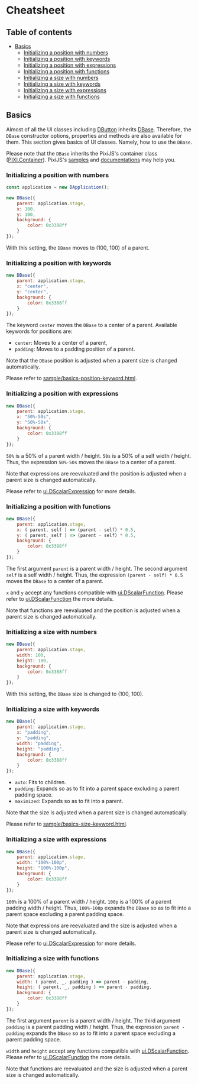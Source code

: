 # Cheatsheet

## Table of contents

* [Basics](#basics)
	* [Initializing a position with numbers](#initializing-a-position-with-numbers)
	* [Initializing a position with keywords](#initializing-a-position-with-keywords)
	* [Initializing a position with expressions](#initializing-a-position-with-expressions)
	* [Initializing a position with functions](#initializing-a-position-with-functions)
	* [Initializing a size with numbers](#initializing-a-size-with-numbers)
	* [Initializing a size with keywords](#initializing-a-size-with-keywords)
	* [Initializing a size with expressions](#initializing-a-size-with-expressions)
	* [Initializing a size with functions](#initializing-a-size-with-functions)

## Basics

Almost of all the UI classes including [DButton](../api/classes/ui.dbutton.html) inherits [DBase](../api/classes/ui.dbase.html).
Therefore, the `DBase` constructor options, properties and methods are also available for them.
This section gives basics of UI classes.
Namely, how to use the `DBase`.

Please note that the `DBase` inherits the PixiJS's container class ([PIXI.Container](http://pixijs.download/release/docs/PIXI.Container.html)).
PixiJS's [samples](https://pixijs.io/examples/) and [documentations](http://pixijs.download/release/docs/index.html) may help you.

### Initializing a position with numbers

```javascript
const application = new DApplication();

new DBase({
	parent: application.stage,
	x: 100,
	y: 100,
	background: {
		color: 0x3388ff
	}
});
```

With this setting, the `DBase` moves to (100, 100) of a parent.

### Initializing a position with keywords

```javascript
new DBase({
	parent: application.stage,
	x: "center",
	y: "center",
	background: {
		color: 0x3388ff
	}
});
```

The keyword `center` moves the `DBase` to a center of a parent.
Available keywords for positions are:

* `center`: Moves to a center of a parent,
* `padding`: Moves to a padding position of a parent.

Note that the `DBase` position is adjusted when a parent size is changed automatically.

Please refer to [sample/basics-position-keyword.html](../sample/basics-position-keyword.html).

### Initializing a position with expressions

```javascript
new DBase({
	parent: application.stage,
	x: "50%-50s",
	y: "50%-50s",
	background: {
		color: 0x3388ff
	}
});
```

`50%` is a 50% of a parent width / height.
`50s` is a 50% of a self width / height.
Thus, the expression `50%-50s` moves the `DBase` to a center of a parent.

Note that expressions are reevaluated and the position is adjusted when a parent size is changed automatically.

Please refer to [ui.DScalarExpression](../api/classes/ui.dscalarexpression.html) for more details.

### Initializing a position with functions

```javascript
new DBase({
	parent: application.stage,
	x: ( parent, self ) => (parent - self) * 0.5,
	y: ( parent, self ) => (parent - self) * 0.5,
	background: {
		color: 0x3388ff
	}
});
```

The first argument `parent` is a parent width / height.
The second argument `self` is a self width / height.
Thus, the expression `(parent - self) * 0.5` moves the `DBase` to a center of a parent.

`x` and `y` accept any functions compatible with [ui.DScalarFunction](../api/modules/ui.html#dscalarfunction).
Please refer to [ui.DScalarFunction](../api/modules/ui.html#dscalarfunction) the more details.

Note that functions are reevaluated and the position is adjusted when a parent size is changed automatically.

### Initializing a size with numbers

```javascript
new DBase({
	parent: application.stage,
	width: 100,
	height: 100,
	background: {
		color: 0x3388ff
	}
});
```

With this setting, the `DBase` size is changed to (100, 100).

### Initializing a size with keywords

```javascript
new DBase({
	parent: application.stage,
	x: "padding",
	y: "padding",
	width: "padding",
	height: "padding",
	background: {
		color: 0x3388ff
	}
});
```

* `auto`: Fits to children.
* `padding`: Expands so as to fit into a parent space excluding a parent padding space.
* `maximized`: Expands so as to fit into a parent.

Note that the size is adjusted when a parent size is changed automatically.

Please refer to [sample/basics-size-keyword.html](../sample/basics-size-keyword.html).

### Initializing a size with expressions

```javascript
new DBase({
	parent: application.stage,
	width: "100%-100p",
	height: "100%-100p",
	background: {
		color: 0x3388ff
	}
});
```

`100%` is a 100% of a parent width / height.
`100p` is a 100% of a parent padding width / height.
Thus, `100%-100p` expands the `DBase` so as to fit into a parent space excluding a parent padding space.

Note that expressions are reevaluated and the size is adjusted when a parent size is changed automatically.

Please refer to [ui.DScalarExpression](../api/classes/ui.dscalarexpression.html) for more details.

### Initializing a size with functions

```javascript
new DBase({
	parent: application.stage,
	width: ( parent, _, padding ) => parent - padding,
	height: ( parent, _, padding ) => parent - padding,
	background: {
		color: 0x3388ff
	}
});
```

The first argument `parent` is a parent width / height.
The third argument `padding` is a parent padding width / height.
Thus, the expression `parent - padding` expands the `DBase` so as to fit into a parent space excluding a parent padding space.

`width` and `height` accept any functions compatible with [ui.DScalarFunction](../api/modules/ui.html#dscalarfunction).
Please refer to [ui.DScalarFunction](../api/modules/ui.html#dscalarfunction) the more details.

Note that functions are reevaluated and the size is adjusted when a parent size is changed automatically.
